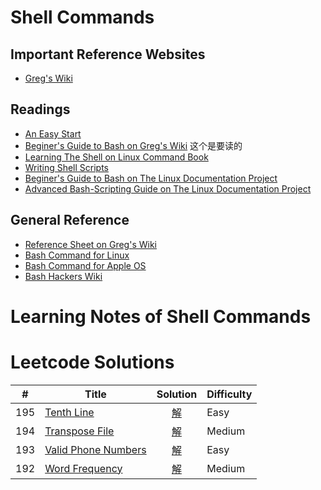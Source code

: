 Shell Commands 
==============
## Important Reference Websites
- [Greg's Wiki](http://mywiki.wooledge.org/)

## Readings
- [An Easy Start](http://ryanstutorials.net/bash-scripting-tutorial/)
- [Beginer's Guide to Bash on Greg's Wiki](http://mywiki.wooledge.org/BashGuide)
	这个是要读的
- [Learning The Shell on Linux Command Book](http://linuxcommand.org/lc3_learning_the_shell.php)
- [Writing Shell Scripts](http://linuxcommand.org/lc3_writing_shell_scripts.php)
- [Beginer's Guide to Bash on The Linux Documentation Project](http://www.tldp.org/LDP/Bash-Beginners-Guide/html/index.html)
- [Advanced Bash-Scripting Guide on The Linux Documentation Project](http://www.tldp.org/LDP/abs/html/index.html)
## General Reference
- [Reference Sheet on Greg's Wiki](http://mywiki.wooledge.org/BashSheet)
- [Bash Command for Linux](http://ss64.com/bash/)
- [Bash Command for Apple OS](http://ss64.com/osx/)
- [Bash Hackers Wiki](http://wiki.bash-hackers.org/start)

# Learning Notes of Shell Commands

# Leetcode Solutions 

| # | Title | Solution | Difficulty |
|:-:|-----|:----:|-----|
| 195  | [Tenth Line](https://leetcode.com/problems/tenth-line/) | [解](solution/Q195.md) | Easy |
| 194	 | [Transpose File](https://leetcode.com/problems/transpose-file/) | [解](solution/Q194.md) | Medium |
| 193	 | [Valid Phone Numbers](https://leetcode.com/problems/valid-phone-numbers/) | [解](solution/Q193.md) | Easy |
| 192	 | [Word Frequency](https://leetcode.com/problems/word-frequency/) | [解](solution/Q193.md) | Medium |
